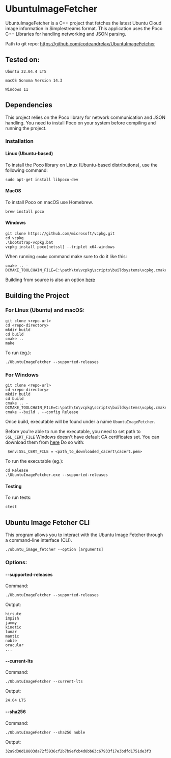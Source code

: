 # UbuntuImageFetcher

UbuntuImageFetcher is a C++ project that fetches the latest Ubuntu Cloud image information in Simplestreams format. 
This application uses the Poco C++ Libraries for handling networking and JSON parsing.

Path to git repo: https://github.com/codeandrelax/UbuntuImageFetcher

## Tested on:

`Ubuntu 22.04.4 LTS`

`macOS Sonoma Version 14.3`

`Windows 11`

## Dependencies

This project relies on the Poco library for network communication and JSON handling. 
You need to install Poco on your system before compiling and running the project.

### Installation

#### Linux (Ubuntu-based)

To install the Poco library on Linux (Ubuntu-based distributions), use the following command:

```
sudo apt-get install libpoco-dev
```

#### MacOS

To install Poco on macOS use Homebrew.

```
brew install poco
```

#### Windows

```
git clone https://github.com/microsoft/vcpkg.git
cd vcpkg
.\bootstrap-vcpkg.bat
vcpkg install poco[netssl] --triplet x64-windows
```

When running `cmake` command make sure to do it like this:
```
cmake .. -DCMAKE_TOOLCHAIN_FILE=C:\path\to\vcpkg\scripts\buildsystems\vcpkg.cmake
```

Building from source is also an option [here](https://docs.pocoproject.org/current/00200-GettingStarted.html)

## Building the Project

### For Linux (Ubuntu) and macOS:
```
git clone <repo-url>
cd <repo-directory>
mkdir build
cd build
cmake ..
make
```

To run (eg.):
```
./UbuntuImageFetcher --supported-releases
```

### For Windows
```
git clone <repo-url>
cd <repo-directory>
mkdir build
cd build
cmake .. -DCMAKE_TOOLCHAIN_FILE=C:\path\to\vcpkg\scripts\buildsystems\vcpkg.cmake
cmake --build . --config Release
```

Once build, executable will be found under a name `UbuntuImageFetcher`.

Before you're able to run the executable, you need to set path to `SSL_CERT_FILE`
Windows doesn't have default CA certificates set.
You can download them from [here](https://curl.se/docs/caextract.html)
Do so with:
```
 $env:SSL_CERT_FILE = <path_to_downloaded_cacert\cacert.pem>
```

To run the executable (eg.):
```
cd Release
.\UbuntuImageFetcher.exe --supported-releases
```

#### Testing
To run tests:

```
ctest
```

## Ubuntu Image Fetcher CLI

This program allows you to interact with the Ubuntu Image Fetcher through a command-line interface (CLI). 

```
./ubuntu_image_fetcher --option [arguments]
```

### Options:

#### --supported-releases

Command:

```
./UbuntuImageFetcher --supported-releases
```

Output:

```
hirsute
impish
jammy
kinetic
lunar
mantic
noble
oracular
...
```

#### --current-lts

Command:

```
./UbuntuImageFetcher --current-lts
```

Output:

```
24.04 LTS
```

#### --sha256 <release>

Command:

```
./UbuntuImageFetcher --sha256 noble
```

Output:

```
32a9d30d18803da72f5936cf2b7b9efcb4d0bb63c67933f17e3bdfd1751de3f3
```

